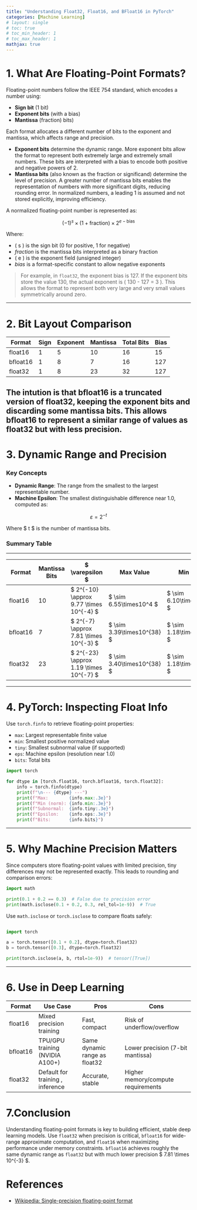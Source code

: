```yaml
---
title: "Understanding Float32, Float16, and BFloat16 in PyTorch"
categories: [Machine Learning]
# layout: single
# toc: true
# toc_min_header: 1
# toc_max_header: 1
mathjax: true
---
```


# 1. What Are Floating-Point Formats?

Floating-point numbers follow the IEEE 754 standard, which encodes a number using:

- **Sign bit** (1 bit)
- **Exponent bits** (with a bias)
- **Mantissa** (fraction) bits)

Each format allocates a different number of bits to the exponent and mantissa, which affects range and precision.

- **Exponent bits** determine the dynamic range. More exponent bits allow the format to represent both extremely large and extremely small numbers. These bits are interpreted with a bias to encode both positive and negative powers of 2.
- **Mantissa bits** (also known as the fraction or significand) determine the level of precision. A greater number of mantissa bits enables the representation of numbers with more significant digits, reducing rounding error. In normalized numbers, a leading 1 is assumed and not stored explicitly, improving efficiency.

A normalized floating-point number is represented as:

$$
(-1)^s \times (1 + \text{fraction}) \times 2^{e - \text{bias}}
$$

Where:

- \( s \) is the sign bit (0 for positive, 1 for negative)
- *fraction* is the mantissa bits interpreted as a binary fraction
- \( e \) is the exponent field (unsigned integer)
- *bias* is a format-specific constant to allow negative exponents

> For example, in `float32`, the exponent bias is 127. If the exponent bits store the value 130, the actual exponent is \( 130 - 127 = 3 \). This allows the format to represent both very large and very small values symmetrically around zero.

---

# 2. Bit Layout Comparison

| Format   | Sign | Exponent | Mantissa | Total Bits | Bias |
|----------|------|----------|----------|------------|------|
| float16  | 1    | 5        | 10       | 16         | 15   |
| bfloat16 | 1    | 8        | 7        | 16         | 127  |
| float32  | 1    | 8        | 23       | 32         | 127  |

The intution is that bfloat16 is a truncated version of float32, keeping the exponent bits and
discarding some mantissa bits. This allows bfloat16 to represent a similar range of values as
float32 but with less precision.
---

# 3. Dynamic Range and Precision

### Key Concepts

- **Dynamic Range**: The range from the smallest to the largest representable number.
- **Machine Epsilon**: The smallest distinguishable difference near 1.0, computed as:

$$
\varepsilon = 2^{-t}
$$

Where $ t $ is the number of mantissa bits.

### Summary Table
---

| Format   | Mantissa Bits | $ \varepsilon $ | Max Value        | Min Normal        | Subnormal Min        |
|----------|----------------|--------------------|-------------------|--------------------|------------------------|
| float16  | 10             | $ 2^{-10} \approx 9.77 \times 10^{-4} $ | $ \sim 6.55\times10^4 $    | $ \sim 6.10\times10^{-5}  $ | $ \sim 5.96\times10^{-8} $ |
| bfloat16 | 7              | $ 2^{-7} \approx 7.81 \times 10^{-3} $  | $ \sim 3.39\times10^{38} $ | $ \sim 1.18\times10^{-38} $ | N/A |
| float32  | 23             | $ 2^{-23} \approx 1.19 \times 10^{-7} $ | $ \sim 3.40\times10^{38} $ | $ \sim 1.18\times10^{-38} $| $ \sim 1.40\times10^{-45} $ |

---

# 4. PyTorch: Inspecting Float Info

Use `torch.finfo` to retrieve floating-point properties:

- `max`: Largest representable finite value
- `min`: Smallest positive normalized value
- `tiny`: Smallest subnormal value (if supported)
- `eps`: Machine epsilon (resolution near 1.0)
- `bits`: Total bits

```python
import torch

for dtype in [torch.float16, torch.bfloat16, torch.float32]:
    info = torch.finfo(dtype)
    print(f"\n--- {dtype} ---")
    print(f"Max:        {info.max:.3e}")
    print(f"Min (norm): {info.min:.3e}")
    print(f"Subnormal:  {info.tiny:.3e}")
    print(f"Epsilon:    {info.eps:.3e}")
    print(f"Bits:       {info.bits}")
```
---
# 5. Why Machine Precision Matters
Since computers store floating-point values with limited precision, tiny differences may not be represented exactly. This leads to rounding and comparison errors:
```python
import math

print(0.1 + 0.2 == 0.3)  # False due to precision error
print(math.isclose(0.1 + 0.2, 0.3, rel_tol=1e-9))  # True
```

Use `math.isclose` or `torch.isclose` to compare floats safely:
```python

import torch

a = torch.tensor([0.1 + 0.2], dtype=torch.float32)
b = torch.tensor([0.3], dtype=torch.float32)

print(torch.isclose(a, b, rtol=1e-9))  # tensor([True])
```
---


# 6. Use in Deep Learning

| Format   | Use Case                          | Pros                             | Cons                               |
|----------|-----------------------------------|----------------------------------|------------------------------------|
| float16  | Mixed precision training          | Fast, compact                    | Risk of underflow/overflow         |
| bfloat16 | TPU/GPU training (NVIDIA A100+)   | Same dynamic range as float32    | Lower precision (7-bit mantissa)   |
| float32  | Default for training , inference  | Accurate, stable                 | Higher memory/compute requirements |

# 7.Conclusion

Understanding floating-point formats is key to building efficient, stable deep learning models. Use
`float32` when precision is critical, `bfloat16` for wide-range approximate computation, and
`float16` when maximizing performance under memory constraints. `bfloat16` achieves roughly the same
dynamic range as `float32` but with much lower precision $ 7.81 \times 10^{-3} $.


# References

- [Wikipedia: Single-precision floating-point format](https://en.wikipedia.org/wiki/Single-precision_floating-point_format)
